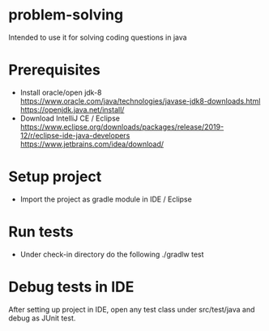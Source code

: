 # problem-solving
Intended to use it for solving coding questions in java

# Prerequisites
-  Install oracle/open jdk-8
   https://www.oracle.com/java/technologies/javase-jdk8-downloads.html
   https://openjdk.java.net/install/
-  Download IntelliJ CE / Eclipse 
   https://www.eclipse.org/downloads/packages/release/2019-12/r/eclipse-ide-java-developers
   https://www.jetbrains.com/idea/download/

# Setup project
- Import the project as gradle module in IDE / Eclipse

# Run tests 
- Under check-in directory do the following
   ./gradlw test

# Debug tests in IDE
   After setting up project in IDE, open any test class under src/test/java and debug as JUnit test.

      
  
  
